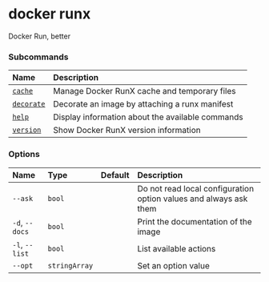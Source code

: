 # docker runx

<!---MARKER_GEN_START-->
Docker Run, better

### Subcommands

| Name                           | Description                                      |
|:-------------------------------|:-------------------------------------------------|
| [`cache`](runx_cache.md)       | Manage Docker RunX cache and temporary files     |
| [`decorate`](runx_decorate.md) | Decorate an image by attaching a runx manifest   |
| [`help`](runx_help.md)         | Display information about the available commands |
| [`version`](runx_version.md)   | Show Docker RunX version information             |


### Options

| Name           | Type          | Default | Description                                                       |
|:---------------|:--------------|:--------|:------------------------------------------------------------------|
| `--ask`        | `bool`        |         | Do not read local configuration option values and always ask them |
| `-d`, `--docs` | `bool`        |         | Print the documentation of the image                              |
| `-l`, `--list` | `bool`        |         | List available actions                                            |
| `--opt`        | `stringArray` |         | Set an option value                                               |


<!---MARKER_GEN_END-->

